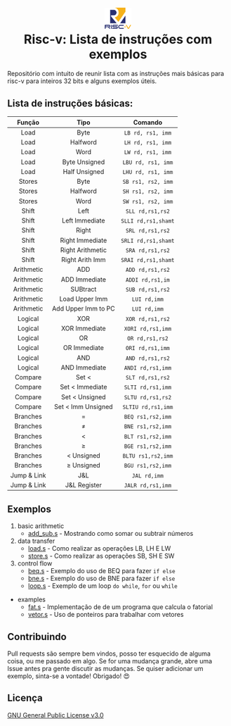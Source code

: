 <h1 align="center">
  <br>
  <a href="#"><img src="assets/risc-v.png" alt="Just a risc-v icon" width="60"></a>
  <br>
  Risc-v: Lista de instruções com exemplos 
  <br>
</h1>


Repositório com intuito de reunir lista com as instruções mais básicas para risc-v para inteiros 32 bits e alguns exemplos úteis. 

## Lista de instruções básicas:

|   Função   |        Tipo         |       Comando       |
|:----------:|:-------------------:|:-------------------:|
|    Load    |        Byte         |  `LB rd, rs1, imm`  |
|    Load    |      Halfword       |  `LH rd, rs1, imm`  |
|    Load    |        Word         |  `LW rd, rs1, imm`  |
|    Load    |    Byte Unsigned    | `LBU rd, rs1, imm`  |
|    Load    |    Half Unsigned    | `LHU rd, rs1, imm`  |
|   Stores   |        Byte         | `SB rs1, rs2, imm`  |
|   Stores   |      Halfword       | `SH rs1, rs2, imm`  |
|   Stores   |        Word         | `SW rs1, rs2, imm`  |
|   Shift    |        Left         |  `SLL rd,rs1,rs2`   |
|   Shift    |   Left Immediate    | `SLLI rd,rs1,shamt` |
|   Shift    |        Right        |  `SRL rd,rs1,rs2`   |
|   Shift    |   Right Immediate   | `SRLI rd,rs1,shamt` |
|   Shift    |  Right Arithmetic   |  `SRA rd,rs1,rs2`   |
|   Shift    |   Right Arith Imm   | `SRAI rd,rs1,shamt` |
| Arithmetic |         ADD         |  `ADD rd,rs1,rs2`   |
| Arithmetic |    ADD Immediate    |  `ADDI rd,rs1,im`   |
| Arithmetic |      SUBtract       |  `SUB rd,rs1,rs2`   |
| Arithmetic |   Load Upper Imm    |    `LUI rd,imm`     |
| Arithmetic | Add Upper Imm to PC |    `LUI rd,imm`     |
|  Logical   |         XOR         |  `XOR rd,rs1,rs2`   |
|  Logical   |    XOR Immediate    |  `XORI rd,rs1,imm`  |
|  Logical   |         OR          |   `OR rd,rs1,rs2`   |
|  Logical   |    OR Immediate     |  `ORI rd,rs1,imm`   |
|  Logical   |         AND         |  `AND rd,rs1,rs2`   |
|  Logical   |    AND Immediate    |  `ANDI rd,rs1,imm`  |
|  Compare   |        Set <        |  `SLT rd,rs1,rs2`   |
|  Compare   |   Set < Immediate   |  `SLTI rd,rs1,imm`  |
|  Compare   |   Set < Unsigned    |  `SLTU rd,rs1,rs2`  |
|  Compare   | Set < Imm Unsigned  | `SLTIU rd,rs1,imm`  |`
|  Branches  |          =          |  `BEQ rs1,rs2,imm`  |
|  Branches  |          ≠          |  `BNE rs1,rs2,imm`  |
|  Branches  |          <          |  `BLT rs1,rs2,imm`  |
|  Branches  |          ≥          |  `BGE rs1,rs2,imm`  |
|  Branches  |     < Unsigned      | `BLTU rs1,rs2,imm`  |
|  Branches  |     ≥ Unsigned      |  `BGU rs1,rs2,imm`  |
| Jump & Link |         J&L         |    `JAL rd,imm`     |
| Jump & Link |    J&L Register     |  `JALR rd,rs1,imm`  |


## Exemplos
1. basic arithmetic
    - [add_sub.s](https://github.com/taffarel55/risc-v/blob/main/1.%20basic%20arithmetic/add_sub.s) - Mostrando como somar ou subtrair números
2. data transfer
    - [load.s](https://github.com/taffarel55/risc-v/blob/main/2.%20data%20transfer/load.s) - Como realizar as operações LB, LH E LW
    - [store.s](https://github.com/taffarel55/risc-v/blob/main/2.%20data%20transfer/store.s) - Como realizar as operações SB, SH E SW
3. control flow
    - [beq.s](https://github.com/taffarel55/risc-v/blob/main/3.%20control%20flow/beq.s) - Exemplo do uso de BEQ para fazer `if else`
    - [bne.s](https://github.com/taffarel55/risc-v/blob/main/3.%20control%20flow/bne.s) - Exemplo do uso de BNE para fazer `if else`
    - [loop.s](https://github.com/taffarel55/risc-v/blob/main/3.%20control%20flow/loop.s) - Exemplo de um loop `do while`, `for` ou `while`
- examples
    - [fat.s](https://github.com/taffarel55/risc-v/blob/main/examples/fat.s) - Implementação de de um programa que calcula o fatorial
    - [vetor.s](https://github.com/taffarel55/risc-v/blob/main/examples/vetor.s) - Uso de ponteiros para trabalhar com vetores

## Contribuindo

Pull requests são sempre bem vindos, posso ter esquecido de alguma coisa, ou me passado em algo. Se for uma mudança grande, abre uma Issue antes pra gente discutir as mudanças. Se quiser adicionar um exemplo, sinta-se a vontade! Obrigado! :heart_eyes:

## Licença

[GNU General Public License v3.0](LICENSE)
